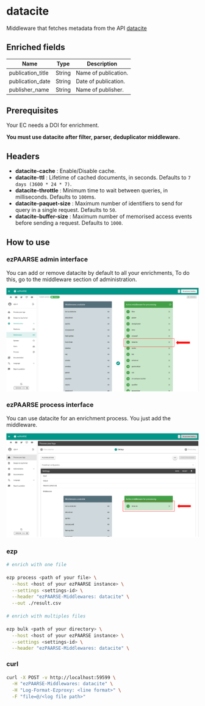 # datacite

Middleware that fetches metadata from the API [datacite](https://datacite.org/)

## Enriched fields

| Name | Type | Description |
| --- | --- | --- |
| publication_title | String | Name of publication. |
| publication_date | String | Date of publication. |
| publisher_name | String | Name of publisher. |

## Prerequisites

Your EC needs a DOI for enrichment.

**You must use datacite after filter, parser, deduplicator middleware.**

## Headers

+ **datacite-cache** : Enable/Disable cache.
+ **datacite-ttl** : Lifetime of cached documents, in seconds. Defaults to ``7 days (3600 * 24 * 7)``.
+ **datacite-throttle** : Minimum time to wait between queries, in milliseconds. Defaults to ``100``ms.
+ **datacite-paquet-size** : Maximum number of identifiers to send for query in a single request. Defaults to ``50``.
+ **datacite-buffer-size** : Maximum number of memorised access events before sending a request. Defaults to ``1000``.

## How to use

### ezPAARSE admin interface

You can add or remove datacite by default to all your enrichments, To do this, go to the middleware section of administration.

![image](./docs/admin-interface.png)

### ezPAARSE process interface

You can use datacite for an enrichment process. You just add the middleware.

![image](./docs/process-interface.png)


### ezp

```bash
# enrich with one file

ezp process <path of your file> \
  --host <host of your ezPAARSE instance> \
  --settings <settings-id> \
  --header "ezPAARSE-Middlewares: datacite" \
  --out ./result.csv

# enrich with multiples files

ezp bulk <path of your directory> \
  --host <host of your ezPAARSE instance> \
  --settings <settings-id> \
  --header "ezPAARSE-Middlewares: datacite" \

```

### curl

```bash
curl -X POST -v http://localhost:59599 \
  -H "ezPAARSE-Middlewares: datacite" \
  -H "Log-Format-Ezproxy: <line format>" \
  -F "file=@/<log file path>"

```
